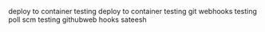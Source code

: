 deploy to container testing
deploy to container testing
git webhooks testing
poll scm testing
githubweb hooks
sateesh
